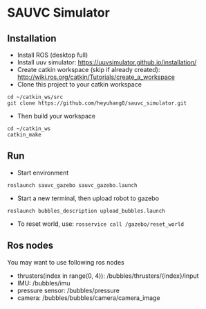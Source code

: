 # SAUVC Simulator

## Installation

* Install ROS (desktop full)
* Install uuv simulator: https://uuvsimulator.github.io/installation/
* Create catkin workspace (skip if already created): http://wiki.ros.org/catkin/Tutorials/create_a_workspace
* Clone this project to your catkin workspace
```
cd ~/catkin_ws/src
git clone https://github.com/heyuhang0/sauvc_simulator.git
```

* Then build your workspace
```
cd ~/catkin_ws
catkin_make
```

## Run

* Start environment
```
roslaunch sauvc_gazebo sauvc_gazebo.launch
```

* Start a new terminal, then upload robot to gazebo
```
roslaunch bubbles_description upload_bubbles.launch
```

* To reset world, use: `rosservice call /gazebo/reset_world`

## Ros nodes

You may want to use following ros nodes

* thrusters(index in range(0, 4)): /bubbles/thrusters/{index}/input
* IMU: /bubbles/imu
* pressure sensor: /bubbles/pressure
* camera: /bubbles/bubbles/camera/camera_image
